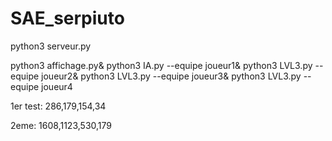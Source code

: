 # SAE_serpiuto




python3 serveur.py

python3 affichage.py&
python3 IA.py --equipe joueur1&
python3 LVL3.py --equipe joueur2&
python3 LVL3.py --equipe joueur3&
python3 LVL3.py --equipe joueur4



1er test:
286,179,154,34

2eme:
1608,1123,530,179 